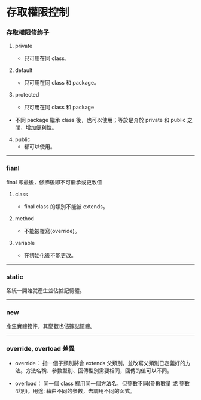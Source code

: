 # 存取權限控制

### 存取權限修飾子
1. private
    * 只可用在同 class。

2. default
    * 只可用在同 class 和 package。

3. protected
    * 只可用在同 class 和 package
* 不同 package 繼承 class 後，也可以使用；等於是介於 private 和 public 之間，增加便利性。

4. public  
    * 都可以使用。

<hr>

### fianl
final 即最後，修飾後即不可繼承或更改值
1. class  
    * final class 的類別不能被 extends。

2. method
    * 不能被覆寫(override)。

3. variable
    * 在初始化後不能更改。

<hr>

### static
系統一開始就產生並佔據記憶體。


<hr>

### new 
產生實體物件，其變數也佔據記憶體。

<hr>

### override, overload 差異

* override： 指一個子類別將會 extends 父類別，並改寫父類別已定義好的方法。方法名稱、參數型別、回傳型別需要相同，回傳的值可以不同。

* overload： 同一個 class 裡用同一個方法名，但參數不同(參數數量 或 參數型別)。用途: 藉由不同的參數，去調用不同的函式。

